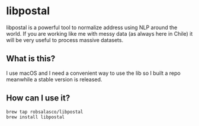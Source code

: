 # libpostal 

libpostal is a powerful tool to normalize address using NLP around the world. If you are working like me with messy data (as always here in Chile) it will be very useful to process massive datasets. 

## What is this?

I use macOS and I need a convenient way to use the lib so I built a repo meanwhile a stable version is released.
 
## How can I use it?

```
brew tap robsalasco/libpostal
brew install libpostal
```
